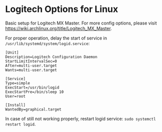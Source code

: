 # Logitech Options for Linux

Basic setup for Logitech MX Master. For more config options, please visit https://wiki.archlinux.org/title/Logitech_MX_Master.

For proper operation, delay the start of service in `/usr/lib/systemd/system/logid.service`:

```
[Unit]
Description=Logitech Configuration Daemon
StartLimitIntervalSec=0
After=multi-user.target
Wants=multi-user.target

[Service]
Type=simple
ExecStart=/usr/bin/logid
ExecStartPre=/bin/sleep 10
User=root

[Install]
WantedBy=graphical.target
```

In case of still not working properly, restart logid service: `sudo systemctl restart logid`.
